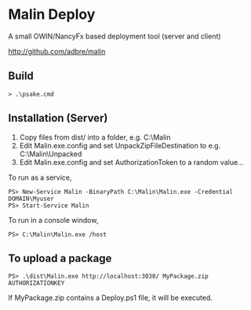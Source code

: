 # Malin Deploy
A small OWIN/NancyFx based deployment tool (server and client)

http://github.com/adbre/malin

## Build

    > .\psake.cmd

## Installation (Server)

1. Copy files from dist/ into a folder, e.g. C:\Malin
2. Edit Malin.exe.config and set UnpackZipFileDestination to e.g. C:\Malin\Unpacked
3. Edit Malin.exe.config and set AuthorizationToken to a random value...

To run as a service,

    PS> New-Service Malin -BinaryPath C:\Malin\Malin.exe -Credential DOMAIN\Myuser
    PS> Start-Service Malin

To run in a console window,

    PS> C:\Malin\Malin.exe /host

## To upload a package

    PS> .\dist\Malin.exe http://localhost:3030/ MyPackage.zip AUTHORIZATIONKEY

If MyPackage.zip contains a Deploy.ps1 file, it will be executed.

